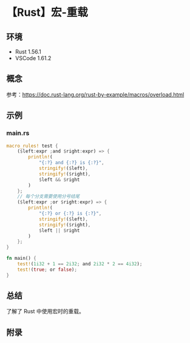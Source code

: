 # 【Rust】宏-重载

## 环境

- Rust 1.56.1
- VSCode 1.61.2

## 概念

参考：<https://doc.rust-lang.org/rust-by-example/macros/overload.html>  

## 示例

### main.rs

```rust
macro_rules! test {
    ($left:expr ;and $right:expr) => {
        println!(
            "{:?} and {:?} is {:?}",
            stringify!($left),
            stringify!($right),
            $left && $right
        )
    };
    // 每个分支需要使用分号结尾
    ($left:expr ;or $right:expr) => {
        println!(
            "{:?} or {:?} is {:?}",
            stringify!($left),
            stringify!($right),
            $left || $right
        )
    };
}

fn main() {
    test!(1i32 + 1 == 2i32; and 2i32 * 2 == 4i32);
    test!(true; or false);
}
```

## 总结

了解了 Rust 中使用宏时的重载。

## 附录
